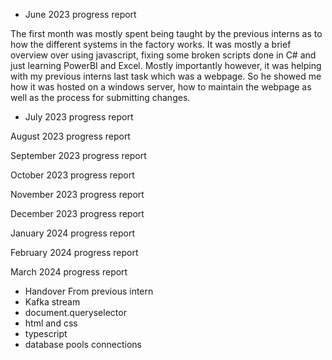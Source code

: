 - June 2023 progress report

The first month was mostly spent being taught by the previous interns as to how the different systems in the factory works. It was mostly a brief overview over using javascript, fixing some broken scripts done in C# and just learning PowerBI and Excel. Mostly importantly however, it was helping with my previous interns last task which was a webpage. So he showed me how it was hosted on a windows server, how to maintain the webpage as well as the process for submitting changes.

- July 2023 progress report

August 2023 progress report

September 2023 progress report

October 2023 progress report

November 2023 progress report

December 2023 progress report

January 2024 progress report

February 2024 progress report

March 2024 progress report




- Handover From previous intern
- Kafka stream
- document.queryselector
- html and css
- typescript
- database pools connections